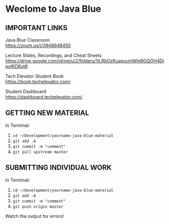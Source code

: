 # Weclome to Java Blue

## IMPORTANT LINKS

Java Blue Classroom  
<https://zoom.us/j/3948648450>

Lecture Slides, Recordings, and Cheat Sheets  
<https://drive.google.com/drive/u/2/folders/1iLRbOzKuapyumWmRGQOH4DjpolKD6ut6>

Tech Elevator Student Book  
<https://book.techelevator.com/>

Student Dashboard  
<https://dashboard.techelevator.com/>

## GETTING NEW MATERIAL

In Terminal:

1. `cd ~/Development/yourname-java-blue-material`
2. `git add -A`
3. `git commit -m "comment"`
4. `git pull upstream master`

## SUBMITTING INDIVIDUAL WORK

In Terminal:

1. `cd ~/Development/yourname-java-blue-material`
2. `git add -A`
3. `git commit -m "comment"`
4. `git push origin master`

Watch the output for errors!
